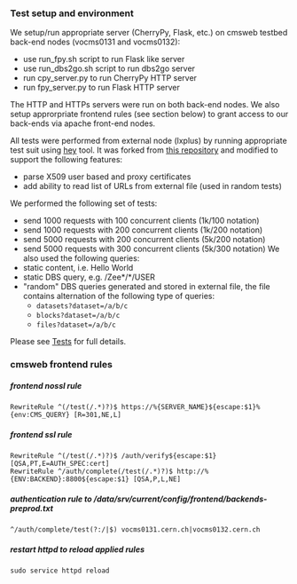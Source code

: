 ### Test setup and environment
We setup/run appropriate server (CherryPy, Flask, etc.) on cmsweb testbed
back-end nodes (vocms0131 and vocms0132):
- use run_fpy.sh script to run Flask like server
- use run_dbs2go.sh script to run dbs2go server
- run cpy_server.py to run CherryPy HTTP server
- run fpy_server.py to run Flask HTTP server

The HTTP and HTTPs servers were run on both back-end nodes. We also setup
approrpriate frontend rules (see section below) to grant access to our
back-ends via apache front-end nodes.

All tests were performed from external node (lxplus) by running appropriate
test suit using [hey](https://github.com/vkuznet/hey) tool. It was forked from
[this repository](https://github.com/rakyll/hey) and modified to support the
following features:
- parse X509 user based and proxy certificates
- add ability to read list of URLs from external file (used in random tests)

We performed the following set of tests:
- send 1000 requests with 100 concurrent clients (1k/100 notation)
- send 1000 requests with 200 concurrent clients (1k/200 notation)
- send 5000 requests with 200 concurrent clients (5k/200 notation)
- send 5000 requests with 300 concurrent clients (5k/300 notation)
We also used the following queries:
- static content, i.e. Hello World
- static DBS query, e.g. /Zee*/*/USER
- "random" DBS queries generated and stored in external file, the file
contains alternation of the following type of queries:
  - `datasets?dataset=/a/b/c`
  - `blocks?dataset=/a/b/c`
  - `files?dataset=/a/b/c`

Please see [Tests](https://github.com/vkuznet/ConcurrencyTests/Tests.md) for
full details.

### cmsweb frontend rules

##### frontend nossl rule
```
RewriteRule ^(/test(/.*)?)$ https://%{SERVER_NAME}${escape:$1}%{env:CMS_QUERY} [R=301,NE,L]
```

##### frontend ssl rule
```
RewriteRule ^(/test(/.*)?)$ /auth/verify${escape:$1} [QSA,PT,E=AUTH_SPEC:cert]
RewriteRule ^/auth/complete(/test(/.*)?)$ http://%{ENV:BACKEND}:8800${escape:$1} [QSA,P,L,NE]
```

##### authentication rule to /data/srv/current/config/frontend/backends-preprod.txt
```
^/auth/complete/test(?:/|$) vocms0131.cern.ch|vocms0132.cern.ch
```

##### restart httpd to reload applied rules
```
sudo service httpd reload
```
